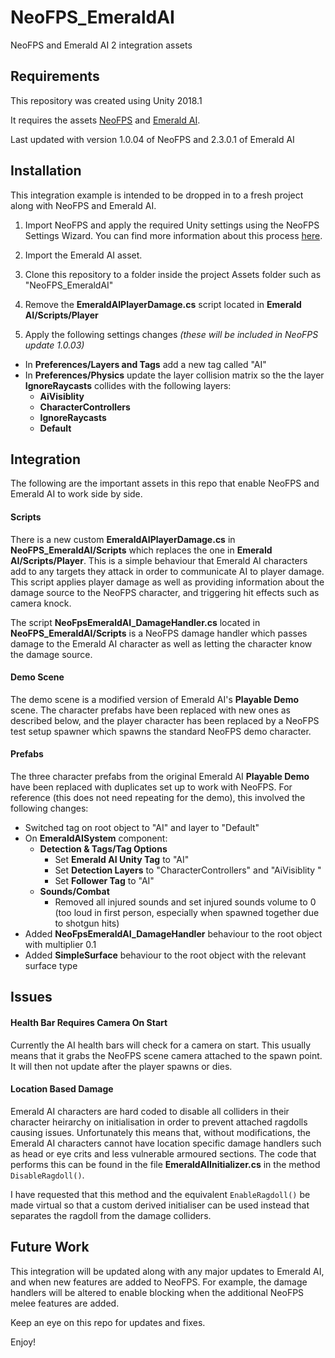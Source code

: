# NeoFPS_EmeraldAI
NeoFPS and Emerald AI 2 integration assets

## Requirements
This repository was created using Unity 2018.1

It requires the assets [NeoFPS](https://assetstore.unity.com/packages/templates/systems/neofps-150179?aid=1011l58Ft) and [Emerald AI](https://assetstore.unity.com/packages/tools/ai/emerald-ai-2-0-40199?aid=1011l58Ft).

Last updated with version 1.0.04 of NeoFPS and 2.3.0.1 of Emerald AI

## Installation
This integration example is intended to be dropped in to a fresh project along with NeoFPS and Emerald AI.

1. Import NeoFPS and apply the required Unity settings using the NeoFPS Settings Wizard. You can find more information about this process [here](https://docs.neofps.com/manual/neofps-installation.html).

2. Import the Emerald AI asset.

3. Clone this repository to a folder inside the project Assets folder such as "NeoFPS_EmeraldAI"

4. Remove the **EmeraldAIPlayerDamage.cs** script located in **Emerald AI/Scripts/Player**

5. Apply the following settings changes *(these will be included in NeoFPS update 1.0.03)*
  - In **Preferences/Layers and Tags** add a new tag called "AI"
  - In **Preferences/Physics** update the layer collision matrix so the the layer **IgnoreRaycasts** collides with the following layers:
    - **AiVisiblity**
	- **CharacterControllers**
	- **IgnoreRaycasts**
	- **Default**
	
## Integration
The following are the important assets in this repo that enable NeoFPS and Emerald AI to work side by side.

#### Scripts
There is a new custom **EmeraldAIPlayerDamage.cs** in **NeoFPS_EmeraldAI/Scripts** which replaces the one in **Emerald AI/Scripts/Player**. This is a simple behaviour that Emerald AI characters add to any targets they attack in order to communicate AI to player damage. This script applies player damage as well as providing information about the damage source to the NeoFPS character, and triggering hit effects such as camera knock.

The script **NeoFpsEmeraldAI_DamageHandler.cs** located in **NeoFPS_EmeraldAI/Scripts** is a NeoFPS damage handler which passes damage to the Emerald AI character as well as letting the character know the damage source.

#### Demo Scene
The demo scene is a modified version of Emerald AI's **Playable Demo** scene. The character prefabs have been replaced with new ones as described below, and the player character has been replaced by a NeoFPS test setup spawner which spawns the standard NeoFPS demo character.

#### Prefabs
The three character prefabs from the original Emerald AI **Playable Demo** have been replaced with duplicates set up to work with NeoFPS. For reference (this does not need repeating for the demo), this involved the following changes:
- Switched tag on root object to "AI" and layer to "Default"
- On **EmeraldAISystem** component:
  - **Detection & Tags/Tag Options**
    - Set **Emerald AI Unity Tag** to "AI"
    - Set **Detection Layers** to "CharacterControllers" and "AiVisiblity "
    - Set **Follower Tag** to "AI"
  - **Sounds/Combat**
    - Removed all injured sounds and set injured sounds volume to 0 (too loud in first person, especially when spawned together due to shotgun hits)
- Added **NeoFpsEmeraldAI_DamageHandler** behaviour to the root object with multiplier 0.1
- Added **SimpleSurface** behaviour to the root object with the relevant surface type

## Issues

#### Health Bar Requires Camera On Start
Currently the AI health bars will check for a camera on start. This usually means that it grabs the NeoFPS scene camera attached to the spawn point. It will then not update after the player spawns or dies.

#### Location Based Damage
Emerald AI characters are hard coded to disable all colliders in their character heirarchy on initialisation in order to prevent attached ragdolls causing issues. Unfortunately this means that, without modifications, the Emerald AI characters cannot have location specific damage handlers such as head or eye crits and less vulnerable armoured sections. The code that performs this can be found in the file **EmeraldAIInitializer.cs** in the method `DisableRagdoll()`.

I have requested that this method and the equivalent `EnableRagdoll()` be made virtual so that a custom derived initialiser can be used instead that separates the ragdoll from the damage colliders.

## Future Work
This integration will be updated along with any major updates to Emerald AI, and when new features are added to NeoFPS. For example, the damage handlers will be altered to enable blocking when the additional NeoFPS melee features are added.

Keep an eye on this repo for updates and fixes.

Enjoy!